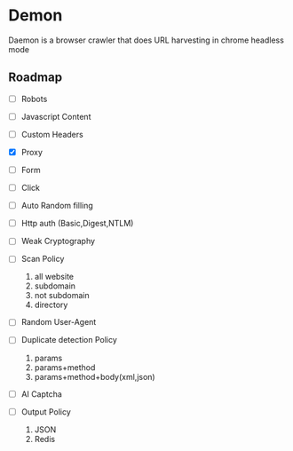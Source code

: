 # Demon

Daemon is a browser crawler that does URL harvesting in chrome headless mode

## Roadmap

- [ ] Robots
- [ ] Javascript Content
- [ ] Custom Headers
- [x] Proxy
- [ ] Form
- [ ] Click
- [ ] Auto Random filling
- [ ] Http auth (Basic,Digest,NTLM)
- [ ] Weak Cryptography
- [ ] Scan Policy

  1. all website
  2. subdomain
  3. not subdomain
  4. directory
  
- [ ] Random User-Agent
- [ ] Duplicate detection Policy

  1. params
  2. params+method
  3. params+method+body(xml,json)

- [ ] AI Captcha
- [ ] Output Policy

  1. JSON
  2. Redis
